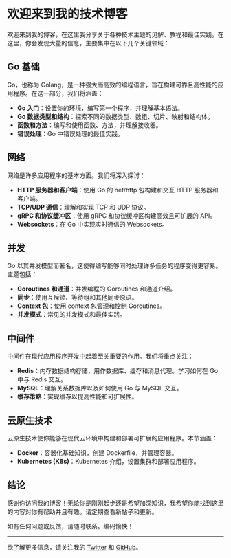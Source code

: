 # 欢迎来到我的技术博客

欢迎来到我的博客，在这里我分享关于各种技术主题的见解、教程和最佳实践。在这里，你会发现大量的信息，主要集中在以下几个关键领域：

## Go 基础

Go，也称为 Golang，是一种强大而高效的编程语言，旨在构建可靠且高性能的应用程序。在这一部分，我们将涵盖：

- **Go 入门**：设置你的环境，编写第一个程序，并理解基本语法。
- **Go 数据类型和结构**：探索不同的数据类型、数组、切片、映射和结构体。
- **函数和方法**：编写和使用函数、方法，并理解接收器。
- **错误处理**：Go 中错误处理的最佳实践。

## 网络

网络是许多应用程序的基本方面。我们将深入探讨：

- **HTTP 服务器和客户端**：使用 Go 的 net/http 包构建和交互 HTTP 服务器和客户端。
- **TCP/UDP 通信**：理解和实现 TCP 和 UDP 协议。
- **gRPC 和协议缓冲区**：使用 gRPC 和协议缓冲区构建高效且可扩展的 API。
- **Websockets**：在 Go 中实现实时通信的 Websockets。

## 并发

Go 以其并发模型而著名，这使得编写能够同时处理许多任务的程序变得更容易。主题包括：

- **Goroutines 和通道**：并发编程的 Goroutines 和通道介绍。
- **同步**：使用互斥锁、等待组和其他同步原语。
- **Context 包**：使用 context 包管理和控制 Goroutines。
- **并发模式**：常见的并发模式和最佳实践。

## 中间件

中间件在现代应用程序开发中起着至关重要的作用。我们将重点关注：

- **Redis**：内存数据结构存储，用作数据库、缓存和消息代理。学习如何在 Go 中与 Redis 交互。
- **MySQL**：理解关系数据库以及如何使用 Go 与 MySQL 交互。
- **缓存策略**：实现缓存以提高性能和可扩展性。

## 云原生技术

云原生技术使你能够在现代云环境中构建和部署可扩展的应用程序。本节涵盖：

- **Docker**：容器化基础知识，创建 Dockerfile，并管理容器。
- **Kubernetes (K8s)**：Kubernetes 介绍，设置集群和部署应用程序。

## 结论

感谢你访问我的博客！无论你是刚刚起步还是希望加深知识，我希望你能找到这里的内容对你有帮助并且有趣。请定期查看新帖子和更新。

如有任何问题或反馈，请随时联系。编码愉快！

---

欲了解更多信息，请关注我的 [Twitter](https://twitter.com/yourusername) 和 [GitHub](https://github.com/evansnowly)。
